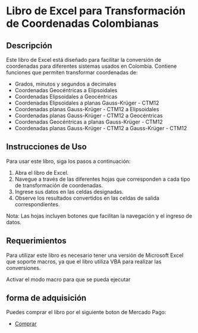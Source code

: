 # Libro de Excel para Transformación de Coordenadas Colombianas

## Descripción

Este libro de Excel está diseñado para facilitar la conversión de coordenadas para diferentes sistemas usados en Colombia. Contiene funciones que permiten transformar coordenadas de:

- Grados, minutos y segundos a decimales
- Coordenadas Geocéntricas a Elipsoidales
- Coordenadas Elipsoidales a Geocéntricas
- Coordenadas Elipsoidales a planas Gauss-Krüger - CTM12
- Coordenadas planas Gauss-Krüger - CTM12 a Elipsoidales
- Coordenadas planas Gauss-Krüger - CTM12 a Geocéntricas
- Coordenadas Geocéntricas a planas Gauss-Krüger - CTM12
- Coordenadas planas Gauss-Krüger - CTM12 a Gauss-Krüger - CTM12

## Instrucciones de Uso

Para usar este libro, siga los pasos a continuación:

1. Abra el libro de Excel.
2. Navegue a través de las diferentes hojas que corresponden a cada tipo de transformación de coordenadas.
3. Ingrese sus datos en las celdas designadas.
4. Observe los resultados convertidos en las celdas de salida correspondientes.

Nota: Las hojas incluyen botones que facilitan la navegación y el ingreso de datos.

## Requerimientos

Para utilizar este libro es necesario tener una versión de Microsoft Excel que soporte macros, ya que el libro utiliza VBA para realizar las conversiones.

Activar el modo macro para que se pueda ejecutar

## forma de adquisición

Puedes comprar el libro por el siguiente boton de Mercado Pago: 

- [Comprar](URL_A_UNA_GUIA)




